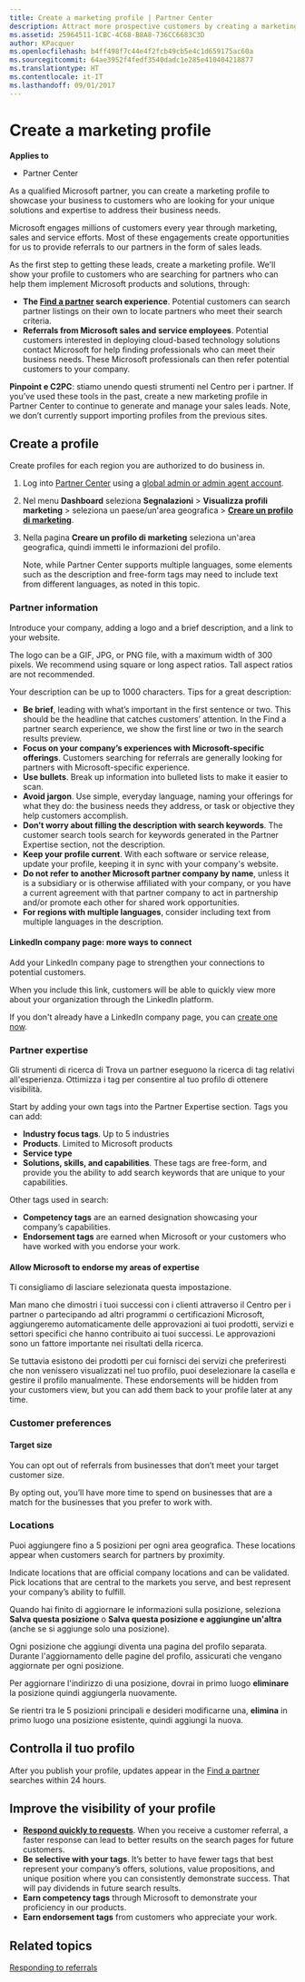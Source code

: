 ```yaml
---
title: Create a marketing profile | Partner Center
description: Attract more prospective customers by creating a marketing profile in Partner Center.
ms.assetid: 25964511-1CBC-4C68-B8A8-736CC6683C3D
author: KPacquer
ms.openlocfilehash: b4ff498f7c44e4f2fcb49cb5e4c1d659175ac60a
ms.sourcegitcommit: 64ae3952f4fedf3540dadc1e285e410404218877
ms.translationtype: HT
ms.contentlocale: it-IT
ms.lasthandoff: 09/01/2017
---
```

<!--
FWLink1: https://go.microsoft.com/fwlink/?linkid=838397: Top of page
FWLink2: https://go.microsoft.com/fwlink/?linkid=848635: Top of page (duplicate)
FWLink3: https://go.microsoft.com/fwlink/?linkid=847631: #allow_us_to_endorse_areas_of_expertise
FWLink4: https://go.microsoft.com/fwlink/?linkid=848063: #customer-preferences
FWLink5: https://go.microsoft.com/fwlink/?linkid=848064: #_locations
 -->


# <a name="create-a-marketing-profile"></a>Create a marketing profile

**Applies to**

-  Partner Center

As a qualified Microsoft partner, you can create a marketing profile to showcase your business to customers who are looking for your unique solutions and expertise to address their business needs.

Microsoft engages millions of customers every year through marketing, sales and service efforts. Most of these engagements create opportunities for us to provide referrals to our partners in the form of sales leads. 

As the first step to getting these leads, create a marketing profile. We'll show your profile to customers who are searching for partners who can help them implement Microsoft products and solutions, through:

*  **The [Find a partner](https://partnercenter.microsoft.com/pcv/search) search experience**. Potential customers can search partner listings on their own to locate partners who meet their search criteria. 
*  **Referrals from Microsoft sales and service employees**. Potential customers interested in deploying cloud-based technology solutions contact Microsoft for help finding professionals who can meet their business needs. These Microsoft professionals can then refer potential customers to your company.

**Pinpoint e C2PC**: stiamo unendo questi strumenti nel Centro per i partner. If you’ve used these tools in the past, create a new marketing profile in Partner Center to continue to generate and manage your sales leads. Note, we don’t currently support importing profiles from the previous sites. 

## <a name="create-a-profile"></a>Create a profile

Create profiles for each region you are authorized to do business in. 

1.  Log into [Partner Center](http://go.microsoft.com/fwlink/p/?LinkId=808956) using a [global admin or admin agent account](create-user-accounts-and-set-permissions.md).

2.  Nel menu **Dashboard** seleziona **Segnalazioni** &gt; **Visualizza profili marketing** &gt; seleziona un paese/un'area geografica > **[Creare un profilo di marketing](https://partnercenter.microsoft.com/pcv/publishing)**.

3.  Nella pagina **Creare un profilo di marketing** seleziona un'area geografica, quindi immetti le informazioni del profilo.
    
    Note, while Partner Center supports multiple languages, some elements such as the description and free-form tags may need to include text from different languages, as noted in this topic.

### <a href="" id="partner_info"></a>Partner information

Introduce your company, adding a logo and a brief description, and a link to your website. 

The logo can be a GIF, JPG, or PNG file, with a maximum width of 300 pixels. We recommend using square or long aspect ratios. Tall aspect ratios are not recommended.

Your description can be up to 1000 characters. Tips for a great description: 

*  **Be brief**, leading with what’s important in the first sentence or two. This should be the headline that catches customers’ attention. In the Find a partner search experience, we show the first line or two in the search results preview.
*  **Focus on your company’s experiences with Microsoft-specific offerings**. Customers searching for referrals are generally looking for partners with Microsoft-specific experience.
*  **Use bullets**. Break up information into bulleted lists to make it easier to scan.
*  **Avoid jargon**. Use simple, everyday language, naming your offerings for what they do: the business needs they address, or task or objective they help customers accomplish.
*  **Don’t worry about filling the description with search keywords**. The customer search tools search for keywords generated in the Partner Expertise section, not the description.
*  **Keep your profile current**. With each software or service release, update your profile, keeping it in sync with your company's website.
*  **Do not refer to another Microsoft partner company by name**, unless it is a subsidiary or is otherwise affiliated with your company, or you have a current agreement with that partner company to act in partnership and/or promote each other for shared work opportunities.
*  **For regions with multiple languages**, consider including text from multiple languages in the description.

#### <a href="" id="linkedin"></a> LinkedIn company page: more ways to connect

Add your LinkedIn company page to strengthen your connections to potential customers. 

When you include this link, customers will be able to quickly view more about your organization through the LinkedIn platform.

If you don't already have a LinkedIn company page, you can [create one now](https://www.linkedin.com/company-beta/setup/new/).

### <a name="partner-expertise"></a>Partner expertise

Gli strumenti di ricerca di Trova un partner eseguono la ricerca di tag relativi all'esperienza. Ottimizza i tag per consentire al tuo profilo di ottenere visibilità.

Start by adding your own tags into the Partner Expertise section. Tags you can add: 

*  **Industry focus tags**. Up to 5 industries
*  **Products**. Limited to Microsoft products
*  **Service type** 
*  **Solutions, skills, and capabilities**. These tags are free-form, and provide you the ability to add search keywords that are unique to your capabilities.

Other tags used in search:
*  **Competency tags** are an earned designation showcasing your company’s capabilities.
*  **Endorsement tags** are earned when Microsoft or your customers who have worked with you endorse your work.

#### <a href="" id="#allow_us_to_endorse_areas_of_expertise"></a>Allow Microsoft to endorse my areas of expertise

Ti consigliamo di lasciare selezionata questa impostazione. 

Man mano che dimostri i tuoi successi con i clienti attraverso il Centro per i partner o partecipando ad altri programmi o certificazioni Microsoft, aggiungeremo automaticamente delle approvazioni ai tuoi prodotti, servizi e settori specifici che hanno contribuito ai tuoi successi. Le approvazioni sono un fattore importante nei risultati della ricerca.

Se tuttavia esistono dei prodotti per cui fornisci dei servizi che preferiresti che non venissero visualizzati nel tuo profilo, puoi deselezionare la casella e gestire il profilo manualmente. These endorsements will be hidden from your customers view, but you can add them back to your profile later at any time.

### <a name="customer-preferences"></a>Customer preferences

#### <a href="" id="#target_size"></a>Target size

You can opt out of referrals from businesses that don’t meet your target customer size.

By opting out, you’ll have more time to spend on businesses that are a match for the businesses that you prefer to work with.

### <a href="" id="#locations"></a> Locations

Puoi aggiungere fino a 5 posizioni per ogni area geografica. These locations appear when customers search for partners by proximity. 

Indicate locations that are official company locations and can be validated. Pick locations that are central to the markets you serve, and best represent your company’s ability to fulfill.

Quando hai finito di aggiornare le informazioni sulla posizione, seleziona **Salva questa posizione** o **Salva questa posizione e aggiungine un'altra** (anche se si aggiunge solo una posizione).

Ogni posizione che aggiungi diventa una pagina del profilo separata. Durante l'aggiornamento delle pagine del profilo, assicurati che vengano aggiornate per ogni posizione.

Per aggiornare l'indirizzo di una posizione, dovrai in primo luogo **eliminare** la posizione quindi aggiungerla nuovamente.

Se rientri tra le 5 posizioni principali e desideri modificarne una, **elimina** in primo luogo una posizione esistente, quindi aggiungi la nuova.

## <a name="review-your-profile"></a>Controlla il tuo profilo

After you publish your profile, updates appear in the [Find a partner](https://partnercenter.microsoft.com/pcv/search) searches within 24 hours. 

## <a name="improve-the-visibility-of-your-profile"></a>Improve the visibility of your profile 

*  **[Respond quickly to requests](responding-to-referrals.md)**. When you receive a customer referral, a faster response can lead to better results on the search pages for future customers.
*  **Be selective with your tags**.  It’s better to have fewer tags that best represent your company’s offers, solutions, value propositions, and unique position where you can consistently demonstrate success.  That will pay dividends in future search results.
*  **Earn competency tags** through Microsoft to demonstrate your proficiency in our products.
*  **Earn endorsement tags** from customers who appreciate your work.

## <a name="related-topics"></a>Related topics
[Responding to referrals](responding-to-referrals.md)